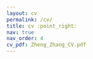 ```yaml
---
layout: cv
permalink: /cv/
title: cv :point_right:
nav: true
nav_order: 4
cv_pdf: Zheng_Zhang_CV.pdf
---
```

